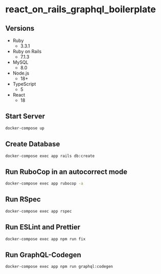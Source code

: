 # react_on_rails_graphql_boilerplate

## Versions

- Ruby
  - 3.3.1
- Ruby on Rails
  - 7.1.3
- MySQL
  - 8.0
- Node.js
  - 18+
- TypeScript
  - 5
- React
  - 18

## Start Server

```sh
docker-compose up
```

## Create Database

```sh
docker-compose exec app rails db:create
```

## Run RuboCop in an autocorrect mode

```sh
docker-compose exec app rubocop -a
```

## Run RSpec

```sh
docker-compose exec app rspec
```

## Run ESLint and Prettier

```sh
docker-compose exec app npm run fix
```

## Run GraphQL-Codegen

```sh
docker-compose exec app npm run graphql:codegen
```
